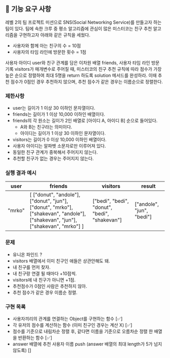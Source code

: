 ## 🚀 기능 요구 사항

레벨 2의 팀 프로젝트 미션으로 SNS(Social Networking Service)를 만들고자 하는 팀이 있다. 팀에 속한 크루 중 평소 알고리즘에 관심이 많은 미스터코는 친구 추천 알고리즘을 구현하고자 아래와 같은 규칙을 세웠다.

- 사용자와 함께 아는 친구의 수 = 10점
- 사용자의 타임 라인에 방문한 횟수 = 1점

사용자 아이디 user와 친구 관계를 담은 이차원 배열 friends, 사용자 타임 라인 방문 기록 visitors가 매개변수로 주어질 때, 미스터코의 친구 추천 규칙에 따라 점수가 가장 높은 순으로 정렬하여 최대 5명을 return 하도록 solution 메서드를 완성하라. 이때 추천 점수가 0점인 경우 추천하지 않으며, 추천 점수가 같은 경우는 이름순으로 정렬한다.

### 제한사항

- user는 길이가 1 이상 30 이하인 문자열이다.
- friends는 길이가 1 이상 10,000 이하인 배열이다.
- friends의 각 원소는 길이가 2인 배열로 [아이디 A, 아이디 B] 순으로 들어있다.
  - A와 B는 친구라는 의미이다.
  - 아이디는 길이가 1 이상 30 이하인 문자열이다.
- visitors는 길이가 0 이상 10,000 이하인 배열이다.
- 사용자 아이디는 알파벳 소문자로만 이루어져 있다.
- 동일한 친구 관계가 중복해서 주어지지 않는다.
- 추천할 친구가 없는 경우는 주어지지 않는다.

### 실행 결과 예시

| user   | friends                                                                                                                         | visitors                                      | result                    |
| ------ | ------------------------------------------------------------------------------------------------------------------------------- | --------------------------------------------- | ------------------------- |
| "mrko" | [ ["donut", "andole"], ["donut", "jun"], ["donut", "mrko"], ["shakevan", "andole"], ["shakevan", "jun"], ["shakevan", "mrko"] ] | ["bedi", "bedi", "donut", "bedi", "shakevan"] | ["andole", "jun", "bedi"] |

### 문제

- 유니온 파인드 ?
- visitors 배열에서 이미 친구인 애들은 상관안해도 돼.
- 내 친구를 먼저 찾자.
- 내 친구랑 연결 될 때마다 +10점씩.
- visitors에 내 친구가 아니면 +1점.
- 추천점수가 0점인 사람은 추천하지 않아.
- 추천 점수가 같은 경우 이름순 정렬.

### 구현 목록

- 사용자끼리의 관계를 연결하는 Object를 구현하는 함수 [✅]
- 각 유저의 점수를 계산하는 함수 (이미 친구인 경우는 계산 X) [✅]
- 점수를 기준으로 내림차순 정렬 후, 같다면 이름을 기준으로 오름차순 정렬 한 배열을 반환하는 함수 [✅]
- answer 배열에 추천 사용자 이름 push (answer 배열의 최대 length가 5가 넘지 않도록) []
